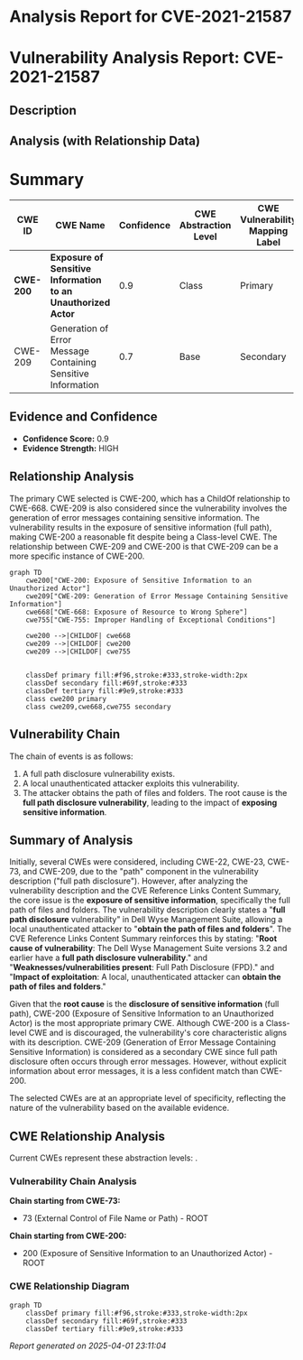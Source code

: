 # Analysis Report for CVE-2021-21587

# Vulnerability Analysis Report: CVE-2021-21587

## Description



## Analysis (with Relationship Data)

# Summary
| CWE ID | CWE Name | Confidence | CWE Abstraction Level | CWE Vulnerability Mapping Label | CWE-Vulnerability Mapping Notes |
|---|---|---|---|---|---|
| **CWE-200** | **Exposure of Sensitive Information to an Unauthorized Actor** | 0.9 | Class | Primary | Discouraged |
| CWE-209 | Generation of Error Message Containing Sensitive Information | 0.7 | Base | Secondary | Allowed |

## Evidence and Confidence

*   **Confidence Score:** 0.9
*   **Evidence Strength:** HIGH

## Relationship Analysis
The primary CWE selected is CWE-200, which has a ChildOf relationship to CWE-668. CWE-209 is also considered since the vulnerability involves the generation of error messages containing sensitive information. The vulnerability results in the exposure of sensitive information (full path), making CWE-200 a reasonable fit despite being a Class-level CWE. The relationship between CWE-209 and CWE-200 is that CWE-209 can be a more specific instance of CWE-200.

```mermaid
graph TD
    cwe200["CWE-200: Exposure of Sensitive Information to an Unauthorized Actor"]
    cwe209["CWE-209: Generation of Error Message Containing Sensitive Information"]
    cwe668["CWE-668: Exposure of Resource to Wrong Sphere"]
    cwe755["CWE-755: Improper Handling of Exceptional Conditions"]

    cwe200 -->|CHILDOF| cwe668
    cwe209 -->|CHILDOF| cwe200
    cwe209 -->|CHILDOF| cwe755
    

    classDef primary fill:#f96,stroke:#333,stroke-width:2px
    classDef secondary fill:#69f,stroke:#333
    classDef tertiary fill:#9e9,stroke:#333
    class cwe200 primary
    class cwe209,cwe668,cwe755 secondary
```

## Vulnerability Chain
The chain of events is as follows:
1.  A full path disclosure vulnerability exists.
2.  A local unauthenticated attacker exploits this vulnerability.
3.  The attacker obtains the path of files and folders.
The root cause is the **full path disclosure vulnerability**, leading to the impact of **exposing sensitive information**.

## Summary of Analysis
Initially, several CWEs were considered, including CWE-22, CWE-23, CWE-73, and CWE-209, due to the "path" component in the vulnerability description ("full path disclosure"). However, after analyzing the vulnerability description and the CVE Reference Links Content Summary, the core issue is the **exposure of sensitive information**, specifically the full path of files and folders.
The vulnerability description clearly states a "**full path disclosure** vulnerability" in Dell Wyse Management Suite, allowing a local unauthenticated attacker to "**obtain the path of files and folders**".
The CVE Reference Links Content Summary reinforces this by stating: "**Root cause of vulnerability**: The Dell Wyse Management Suite versions 3.2 and earlier have a **full path disclosure vulnerability**." and "**Weaknesses/vulnerabilities present**: Full Path Disclosure (FPD)." and "**Impact of exploitation**: A local, unauthenticated attacker can **obtain the path of files and folders**."

Given that the **root cause** is the **disclosure of sensitive information** (full path), CWE-200 (Exposure of Sensitive Information to an Unauthorized Actor) is the most appropriate primary CWE. Although CWE-200 is a Class-level CWE and is discouraged, the vulnerability's core characteristic aligns with its description.
CWE-209 (Generation of Error Message Containing Sensitive Information) is considered as a secondary CWE since full path disclosure often occurs through error messages. However, without explicit information about error messages, it is a less confident match than CWE-200.

The selected CWEs are at an appropriate level of specificity, reflecting the nature of the vulnerability based on the available evidence.


## CWE Relationship Analysis

Current CWEs represent these abstraction levels: .


### Vulnerability Chain Analysis

**Chain starting from CWE-73:**
- 73 (External Control of File Name or Path) - ROOT


**Chain starting from CWE-200:**
- 200 (Exposure of Sensitive Information to an Unauthorized Actor) - ROOT



### CWE Relationship Diagram

```mermaid
graph TD
    classDef primary fill:#f96,stroke:#333,stroke-width:2px
    classDef secondary fill:#69f,stroke:#333
    classDef tertiary fill:#9e9,stroke:#333
```



*Report generated on 2025-04-01 23:11:04*
